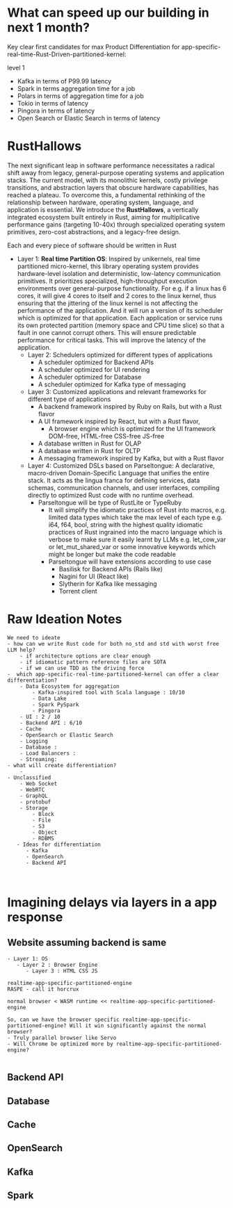 # What can speed up our building in next 1 month?

Key clear first candidates for max Product Differentiation for app-specific-real-time-Rust-Driven-partitioned-kernel:

level 1
- Kafka in terms of P99.99 latency
- Spark in terms aggregation time for a job
- Polars in terms of aggregation time for a job
- Tokio in terms of latency
- Pingora in terms of latency
- Open Search or Elastic Search in terms of latency




# RustHallows

The next significant leap in software performance necessitates a radical shift away from legacy, general-purpose operating systems and application stacks. The current model, with its monolithic kernels, costly privilege transitions, and abstraction layers that obscure hardware capabilities, has reached a plateau. To overcome this, a fundamental rethinking of the relationship between hardware, operating system, language, and application is essential. We introduce the **RustHallows**, a vertically integrated ecosystem built entirely in Rust, aiming for multiplicative performance gains (targeting 10-40x) through specialized operating system primitives, zero-cost abstractions, and a legacy-free design.

Each and every piece of software should be written in Rust


- Layer 1: **Real time Partition OS**: Inspired by unikernels, real time partitioned micro-kernel, this library operating system provides hardware-level isolation and deterministic, low-latency communication primitives. It prioritizes specialized, high-throughput execution environments over general-purpose functionality. For e.g. if a linux has 6 cores, it will give 4 cores to itself and 2 cores to the linux kernel, thus ensuring that the jittering of the linux kernel is not affecting the performance of the application. And it will run a version of its scheduler which is optimized for that application. Each application or service runs its own protected partition (memory space and CPU time slice) so that a fault in one cannot corrupt others. This will ensure predictable performance for critical tasks. This will improve the latency of the application.
    - Layer 2: Schedulers optimized for different types of applications
        - A scheduler optimized for Backend APIs
        - A scheduler optimized for UI rendering
        - A scheduler optimized for Database
        - A scheduler optimized for Kafka type of messaging
    - Layer 3: Customized applications and relevant frameworks for different type of applications
        - A backend framework inspired by Ruby on Rails, but with a Rust flavor
        - A UI framework inspired by React, but with a Rust flavor, 
            - A browser engine which is optimized for the UI framework DOM-free, HTML-free CSS-free JS-free
        - A database written in Rust for OLAP
        - A database written in Rust for OLTP
        - A messaging framework inspired by Kafka, but with a Rust flavor
    - Layer 4: Customized DSLs based on Parseltongue: A declarative, macro-driven Domain-Specific Language that unifies the entire stack. It acts as the lingua franca for defining services, data schemas, communication channels, and user interfaces, compiling directly to optimized Rust code with no runtime overhead.
        - Parseltongue will be type of RustLite or TypeRuby
            - It will simplify the idiomatic practices of Rust into macros, e.g. limited data types which take the max level of each type e.g. i64, f64, bool, string with the highest quality idiomatic practices of Rust ingrained into the macro language which is verbose to make sure it easily learnt by LLMs e.g. let_cow_var or let_mut_shared_var or some innovative keywords which might be longer but make the code readable
            - Parseltongue will have extensions according to use case
                - Basilisk for Backend APIs (Rails like)
                - Nagini for UI (React like)
                - Slytherin for Kafka like messaging
                - Torrent client


# Raw Ideation Notes
``` text
We need to ideate
- how can we write Rust code for both no_std and std with worst free LLM help?
    - if architecture options are clear enough
    - if idiomatic pattern reference files are SOTA
    - if we can use TDD as the driving force
-  which app-specific-real-time-partitioned-kernel can offer a clear differentiation?
    - Data Ecosystem for aggregation
        - Kafka-inspired tool with Scala language : 10/10
        - Data Lake 
        - Spark PySpark
        - Pingora
    - UI : 2 / 10
    - Backend API : 6/10
    - Cache
    - OpenSearch or Elastic Search
    - Logging
    - Database : 
    - Load Balancers :
    - Streaming:
- what will create differentiation?
    - 
- Unclassified
    - Web Socket
    - WebRTC
    - GraphQL
    - protobuf
    - Storage
        - Block
        - File
        - S3
        - Object
        - RDBMS
   - Ideas for differentiation
      - Kafka
      - OpenSearch
      - Backend API

 
```


# Imagining delays via layers in a app response

## Website assuming backend is same
``` text
- Layer 1: OS
   - Layer 2 : Browser Engine
      - Layer 3 : HTML CSS JS

realtime-app-specific-partitioned-engine
RASPE - call it horcrux

normal browser < WASM runtime << realtime-app-specific-partitioned-engine

So, can we have the browser specific realtime-app-specific-partitioned-engine? Will it win significantly against the normal browser?
- Truly parallel browser like Servo
- Will Chrome be optimized more by realtime-app-specific-partitioned-engine?


```


## Backend API

## Database

## Cache

## OpenSearch

## Kafka

## Spark


